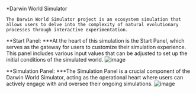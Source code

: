*Darwin World Simulator

```The Darwin World Simulator project is an ecosystem simulation that allows users to delve into the complexity of natural evolutionary processes through interactive experimentation. ```


**Start Panel:
***At the heart of this simulation is the Start Panel, which serves as the gateway for users to customize their simulation experience. This panel includes various input values that can be adjusted to set up the initial conditions of the simulated world.
![image](https://github.com/WiktorDybalski/PO_PROJEKT_DYBALSKI_GRZYBACZ/assets/115371134/0cafaf09-3dd0-4a66-96c4-c37d40fc5a11)

**Simulation Panel:
***The Simulation Panel is a crucial component of the Darwin World Simulator, acting as the operational heart where users can actively engage with and oversee their ongoing simulations. 
![image](https://github.com/WiktorDybalski/PO_PROJEKT_DYBALSKI_GRZYBACZ/assets/115371134/9c5d3c9a-9205-44a6-af5b-3a37f4fefac0)
